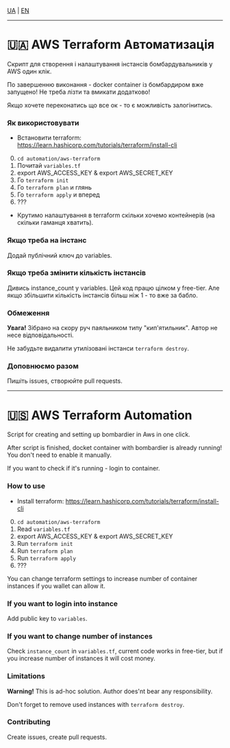 [UA](#-aws-terraform-автоматизація) | [EN](#-aws-terraform-automation)

---

# 🇺🇦 AWS Terraform Автоматизація

Скрипт для створення і налаштування інстансів бомбардувальників у AWS один клік.

По завершенню виконання - docker container із бомбардиром вже запущено! Не треба лізти та вмикати додатково!

Якщо хочете переконатись що все ок - то є можливість залогінитись.

### Як використовувати

- Встановити terraform: https://learn.hashicorp.com/tutorials/terraform/install-cli

0. `cd automation/aws-terraform`
1. Почитай `variables.tf`
2. export AWS_ACCESS_KEY & export AWS_SECRET_KEY
3. Го `terraform init`
4. Го `terraform plan` и глянь
5. Го `terraform apply` и вперед
6. ???

- Крутимо налаштування в terraform скільки хочемо контейнерів (на скільки гаманця хватить).

### Якщо треба на інстанс

Додай публічний ключ до variables.

### Якщо треба змінити кількість інстансів

Дивись instance_count у variables. Цей код працю цілком у free-tier. Але якщо збільшити кількість інстансів більш ніж 1 - то вже за бабло.

### Обмеження

**Увага!** Зібрано на скору руч паяльником типу "кип'ятильник". Автор не несе відповідальності.

Не забудьте видалити утилізовані інстанси `terraform destroy`.

### Доповнюємо разом

Пишіть issues, створюйте pull requests.

---

# 🇺🇸 AWS Terraform Automation

Script for creating and setting up bombardier in Aws in one click.

After script is finished, docket container with bombardier is already running! You don't need to enable it manually.

If you want to check if it's running - login to container.

### How to use

- Install terraform: https://learn.hashicorp.com/tutorials/terraform/install-cli

0. `cd automation/aws-terraform`
1. Read `variables.tf`
2. export AWS_ACCESS_KEY & export AWS_SECRET_KEY
3. Run `terraform init`
4. Run `terraform plan`
5. Run `terraform apply`
6. ???

You can change terraform settings to increase number of container instances if you wallet can allow it.

### If you want to login into instance

Add public key to `variables`.

### If you want to change number of instances

Check `instance_count` in `variables.tf`, current code works in free-tier, but if you increase number of instances it will cost money.

### Limitations

**Warning!** This is ad-hoc solution. Author does'nt bear any responsibility.

Don't forget to remove used instances with `terraform destroy`.

### Contributing

Create issues, create pull requests.
